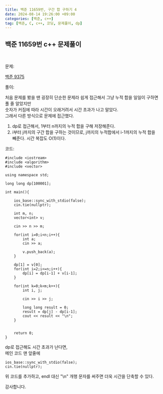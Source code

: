 ```yaml
---
title: 백준 11659번, 구간 합 구하기 4
date: 2024-08-14 19:26:00 +09:00
categories: [백준, c++]
tag: [백준, C, c++, 코딩, 문제풀이, dp]
---
```


## 백준 11659번 c++ 문제풀이
<br>

문제:

[백준 9375](https://www.acmicpc.net/problem/11659)

풀이:

처음 문제를 봤을 땐 굉장히 단순한 문제라 쉽게 접근해서 그냥 누적 합을 일일이 구하면 풀 줄 알았지만<br>
숫자가 커짐에 따라 시간이 오래거려서 시간 초과가 나고 말았다.<br>
그래서 다른 방식으로 문제에 접근했다.

1. dp로 접근해서, 1부터 n까지의 누적 합을 구해 저장해준다.
2. i부터 j까지의  구간 합을 구하는 것이므로, j까지의 누적합에서 i-1까지의 누적 합을 빼준다. 시간 복잡도 O(1)이다.

코드:

    #include <iostream>
    #include <algorithm>
    #include <vector>

    using namespace std;

    long long dp[100001];

    int main(){
    
        ios_base::sync_with_stdio(false);
        cin.tie(nullptr);

        int m, n;
        vector<int> v;

        cin >> n >> m;

        for(int i=0;i<n;i++){
            int a;
            cin >> a;

            v.push_back(a);
        }

        dp[1] = v[0];
        for(int i=2;i<=n;i++){
            dp[i] = dp[i-1] + v[i-1];
        }

        for(int k=0;k<m;k++){
            int i, j;

            cin >> i >> j;

            long long result = 0;
            result = dp[j] - dp[i-1];
            cout << result << "\n";
        }


        return 0;
    } 

dp로 접근해도 시간 초과가 난다면,<br>
메인 코드 맨 앞줄에 
    
    ios_base::sync_with_stdio(false);
    cin.tie(nullptr);

위 코드를 추가하고, endl 대신 "\n" 개행 문자를 써주면 더욱 시간을 단축할 수 있다.

감사합니다.
